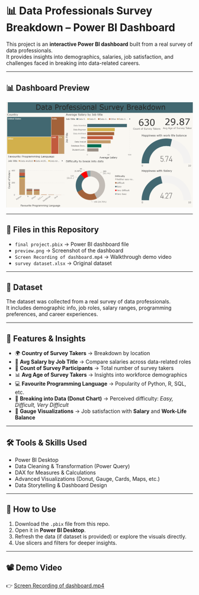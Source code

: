 # 📊 Data Professionals Survey Breakdown – Power BI Dashboard

This project is an **interactive Power BI dashboard** built from a real survey of data professionals.  
It provides insights into demographics, salaries, job satisfaction, and challenges faced in breaking into data-related careers.  

---

## 📊 Dashboard Preview
![Survey Dashboard](preview.png)

---

## 📂 Files in this Repository
- `final project.pbix` → Power BI dashboard file  
- `preview.png` → Screenshot of the dashboard  
- `Screen Recording of dashboard.mp4` → Walkthrough demo video  
- `survey dataset.xlsx` → Original dataset 

---

## 📀 Dataset
The dataset was collected from a real survey of data professionals.  
It includes demographic info, job roles, salary ranges, programming preferences, and career experiences.  

---

## 🔑 Features & Insights
- 🌍 **Country of Survey Takers** → Breakdown by location  
- 💼 **Avg Salary by Job Title** → Compare salaries across data-related roles  
- 👥 **Count of Survey Participants** → Total number of survey takers  
- 📊 **Avg Age of Survey Takers** → Insights into workforce demographics  
- 💻 **Favourite Programming Language** → Popularity of Python, R, SQL, etc.  
- 🍩 **Breaking into Data (Donut Chart)** → Perceived difficulty: *Easy, Difficult, Very Difficult*  
- 🎯 **Gauge Visualizations** → Job satisfaction with **Salary** and **Work-Life Balance**  

---

## 🛠️ Tools & Skills Used
- Power BI Desktop  
- Data Cleaning & Transformation (Power Query)  
- DAX for Measures & Calculations  
- Advanced Visualizations (Donut, Gauge, Cards, Maps, etc.)  
- Data Storytelling & Dashboard Design  

---

## 🚀 How to Use
1. Download the `.pbix` file from this repo.  
2. Open it in **Power BI Desktop**.  
3. Refresh the data (if dataset is provided) or explore the visuals directly.  
4. Use slicers and filters for deeper insights.  

---

## 📽️ Demo Video
👉 [Screen Recording of dashboard.mp4](Screen%20Recording%20of%20dashboard.mp4)  

 


